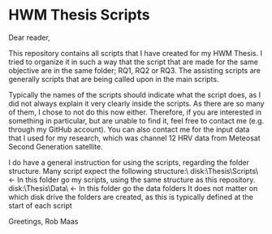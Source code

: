 # HWM Thesis Scripts

Dear reader,

This repository contains all scripts that I have created for my HWM Thesis. I tried to organize it in such a way that the script that are made for the same objective are in the same folder; RQ1, RQ2 or RQ3. The assisting scripts are generally scripts that are being called upon in the main scripts. 

Typically the names of the scripts should indicate what the script does, as I did not always explain it very clearly inside the scripts. As there are so many of them, I chose to not do this now either. Therefore, if you are interested in something in particular, but are unable to find it, feel free to contact me (e.g. through my GitHub account). You can also contact me for the input data that I used for my research, which was channel 12 HRV data from Meteosat Second Generation satellite.

I do have a general instruction for using the scripts, regarding the folder structure. Many script expect the following structure:\\
      disk:\Thesis\Scripts\   <-  In this folder go my scripts, using the same structure as this repository.
      disk:\Thesis\Data\      <-  In this folder go the data folders
It does not matter on which disk drive the folders are created, as this is typically defined at the start of each script

Greetings,
Rob Maas
